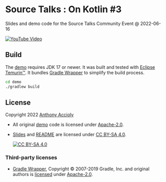 <!--
SPDX-FileCopyrightText: 2022 Anthony Accioly

SPDX-License-Identifier: CC-BY-SA-4.0
-->

# Source Talks : On Kotlin #3
Slides and demo code for the Source Talks Community Event @ 2022-06-16

[![YouTube Video](https://img.youtube.com/vi/SrtZk6Ot1OM/0.jpg)][youtube-video]


## Build

The [demo][demo-code] requires JDK 17 or newer. It was built and tested with [Eclipse Temurin™][eclipse-temurin].
It bundles [Gradle Wrapper][gradle-wrapper] to simplify the build process.

```sh
cd demo
./gradlew build
```

## License

Copyright 2022 [Anthony Accioly][blog]

- All original [demo][demo-code] code is licensed under [Apache-2.0][apache-2.0].
- [Slides][slides] and [README][readme] are licensed under [CC BY-SA 4.0][cc-by-sa].
 
  [![CC BY-SA 4.0][cc-by-sa-image]][cc-by-sa]

### Third-party licenses

- [Gradle Wrapper][gradle-wrapper], Copyright © 2007-2019 Gradle, Inc. and original authors is 
[licensed][gradle-license] under [Apache-2.0][apache-2.0].

[apache-2.0]: https://spdx.org/licenses/Apache-2.0.html
[blog]: https://accioly.dev
[cc-by-sa]: https://spdx.org/licenses/CC-BY-SA-4.0.html
[cc-by-sa-image]: https://i.creativecommons.org/l/by-sa/4.0/88x31.png
[demo-code]: demo
[eclipse-temurin]: https://adoptium.net/temurin/releases/?version=17
[gradle-license]: https://docs.gradle.org/current/userguide/licenses.html
[gradle-wrapper]: https://docs.gradle.org/current/userguide/gradle_wrapper.html
[readme]: README.md
[slides]: slides
[youtube-video]: https://www.youtube.com/watch?v=SrtZk6Ot1OM
